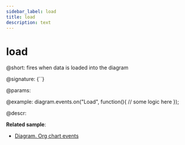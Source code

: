 ```yaml
---
sidebar_label: load
title: load
description: text
---
```


# load

@short: fires when data is loaded into the diagram

@signature: {``}

@params:


@example:
diagram.events.on("Load", function(){
	// some logic here
});


@descr:

**Related sample**:
- [Diagram. Org chart events](https://snippet.dhtmlx.com/l38pct7c)